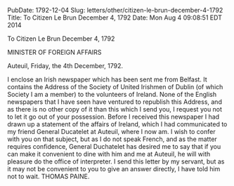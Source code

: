PubDate: 1792-12-04
Slug: letters/other/citizen-le-brun-december-4-1792
Title: To Citizen Le Brun  December 4, 1792
Date: Mon Aug  4 09:08:51 EDT 2014

   To Citizen Le Brun  December 4, 1792

   MINISTER OF FOREIGN AFFAIRS

   Auteuil, Friday, the 4th December, 1792.

   I enclose an Irish newspaper which has been sent me from Belfast. It
   contains the Address of the Society of United Irishmen of Dublin (of which
   Society I am a member) to the volunteers of Ireland. None of the English
   newspapers that I have seen have ventured to republish this Address, and
   as there is no other copy of it than this which I send you, I request you
   not to let it go out of your possession. Before I received this newspaper
   I had drawn up a statement of the affairs of Ireland, which I had
   communicated to my friend General Ducatelet at Auteuil, where I now am. I
   wish to confer with you on that subject, but as I do not speak French, and
   as the matter requires confidence, General Duchatelet has desired me to
   say that if you can make it convenient to dine with him and me at Auteuil,
   he will with pleasure do the office of interpreter. I send this letter by
   my servant, but as it may not be convenient to you to give an answer
   directly, I have told him not to wait. THOMAS PAINE.




